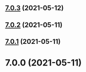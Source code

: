 ## [7.0.3](https://github.com/FireNet-Designs/eslint-config-fnd/compare/v7.0.2...v7.0.3) (2021-05-12)



## [7.0.2](https://github.com/FireNet-Designs/eslint-config-fnd/compare/v7.0.1...v7.0.2) (2021-05-11)



## [7.0.1](https://github.com/FireNet-Designs/eslint-config-fnd/compare/v7.0.0...v7.0.1) (2021-05-11)



# 7.0.0 (2021-05-11)



